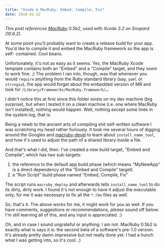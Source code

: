 ```yaml
---
title: "Xcode & MacRuby: Embed, Compile, Fix"
date: 2010-01-22
---
```


_This post references [MacRuby][1] 0.5b2, used with Xcode 3.2 on Snopard
(10.6.2)._

At some point you'll probably want to create a release build for your app.
You'd like to compile it and embed the MacRuby framework so the app is self-
contained. Cool beans.

Unfortunately, it's not as easy as it seems. Yes, the MacRuby Xcode template contains both an "Embed" and a "Compile" target, and they _seem_ to work fine.
;) The problem I ran into, though, was that whenever you would `require`
anything from the Ruby standard library (say, `yaml` or `stringio`), the app would forget about the embedded version of MR and look for
`/Library/Frameworks/MacRuby.framework/…`.

I didn't notice this at first since this folder exists on my dev machine (big surprise), but when I tested it on a clean machine (i.e. one where MacRuby isn't installed), nothing would happen. Well, nothing except some lines in the system.log, that is:

Being a newb to the ancient arts of compiling shit self-written software I was scratching my head rather furiously. It took me several hours of digging around the Googles and [macruby-devel][2] to learn about `install_name_tool`,
and how it's used to adjust the path of a shared library inside a file.

And that's what I did, then. I've created a new build target, "Embed and Compile", which has two sub-targets:

1. the reference to the default app build phase (which means "MyNewApp" is a direct dependency of the "Embed and Compile" target)
2. a "Run Script" build phase named "Embed, Compile, Fix"

The script runs `macruby_deploy` and afterwards tells `install_name_tool` to do its dirty, dirty work. I found it's not enough to have it adjust the executable only; for me it was necessary to fix all the `*.rbo` files as well.

So, that's it. The above works for me, it might work for you as well. If you have comments, suggestions or recommendations, _please_ sound off below. I'm still learning all of this, and any input is appreciated. :)

Oh, and in case I sound ungrateful or anything: I am not. MacRuby 0.5b2 is exactly what is says it is: the second beta of a software's pre-1.0 version.
It's already pretty damn impressive but not really done yet. I had a hunch what I was getting into, so it's cool. ;)

[1]: http://macruby.org
[2]: http://www.mail-archive.com/macruby-devel@lists.macosforge.org/info.html

